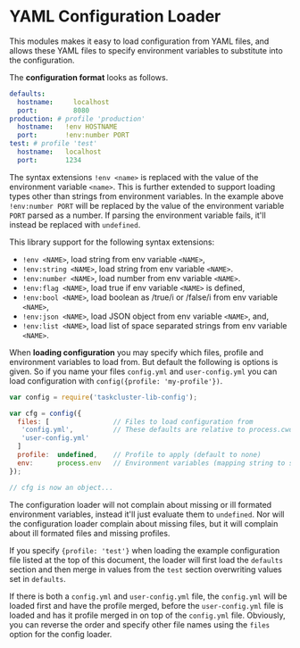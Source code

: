 YAML Configuration Loader
=========================

This modules makes it easy to load configuration from YAML files, and allows
these YAML files to specify environment variables to substitute into the
configuration.

The **configuration format** looks as follows.
```yaml
defaults:
  hostname:     localhost
  port:         8080
production: # profile 'production'
  hostname:   !env HOSTNAME
  port:       !env:number PORT
test: # profile 'test'
  hostname:   localhost
  port:       1234
```
The syntax extensions `!env <name>` is replaced with the value of the
environment variable `<name>`. This is further extended to support loading
types other than strings from environment variables. In the example above
`!env:number PORT` will be replaced by the value of the environment variable
`PORT` parsed as a number. If parsing the environment variable fails, it'll
instead be replaced with `undefined`.

This library support for the following syntax extensions:

 * `!env <NAME>`, load string from env variable `<NAME>`,
 * `!env:string <NAME>`, load string from env variable `<NAME>`.
 * `!env:number <NAME>`, load number from env variable `<NAME>`.
 * `!env:flag <NAME>`, load true if env variable `<NAME>` is defined,
 * `!env:bool <NAME>`, load boolean as /true/i or /false/i from env
    variable `<NAME>`,
 * `!env:json <NAME>`, load JSON object from env variable `<NAME>`, and,
 * `!env:list <NAME>`, load list of space separated strings from env
    variable `<NAME>`.

When **loading configuration** you may specify which files, profile and
environment variables to load from. But default the following is options is
given. So if you name your files `config.yml` and `user-config.yml` you can
load configuration with `config({profile: 'my-profile'})`.
```js
var config = require('taskcluster-lib-config');

var cfg = config({
  files: [                // Files to load configuration from
   'config.yml',          // These defaults are relative to process.cwd
   'user-config.yml'
  ]
  profile:  undefined,    // Profile to apply (default to none)
  env:      process.env   // Environment variables (mapping string to strings)
});

// cfg is now an object...
```

The configuration loader will not complain about missing or ill formated
environment variables, instead it'll just evaluate them to `undefined`. Nor will
the configuration loader complain about missing files, but it will complain
about ill formated files and missing profiles.

If you specify `{profile: 'test'}` when loading the example configuration file
listed at the top of this document, the loader will first load the `defaults`
section and then merge in values from the `test` section overwriting
values set in `defaults`.

If there is both a `config.yml` and `user-config.yml` file, the `config.yml`
will be loaded first and have the profile merged, before the `user-config.yml`
file is loaded and has it profile merged in on top of the `config.yml` file.
Obviously, you can reverse the order and specify other file names using the
`files` option for the config loader.
